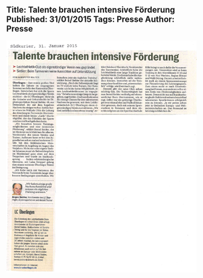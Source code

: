 Title: Talente brauchen intensive Förderung
Published: 31/01/2015
Tags: Presse
Author: Presse
---

![Südkurier-Beitrag vom 31.01.2015](./../assets/2015/2015-01-31-suedkurier.jpg)